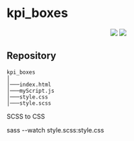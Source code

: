# kpi_boxes

<p align="center">
  <img src=https://github.com/hbiom/kpi_boxes/img_readme/full_screen.jpg>
  <img src=https://github.com/hbiom/kpi_boxes/img_readme/cell_phone.jpg>
</p>



## Repository


```
kpi_boxes
│
│───index.html
│───myScript.js
│───style.css
│───style.scss
```

SCSS to CSS

sass --watch style.scss:style.css
